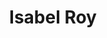 ---
title: "Isabel Roy"
name: "Isabel Roy"
bio: "Isabel Roy is a Mechanical Engineering major at Colorado School of Mines pursing a career in Automotive Engineering - speicifcally race engineering."
image: "/images/isabel-roy.jpeg"
featured_image: "/images/banner-800x400.png"
---
